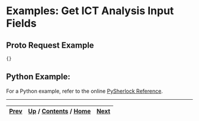 # Examples: Get ICT Analysis Input Fields

## Proto Request Example

    
    
    {}

## Python Example:

For a Python example, refer to the online [PySherlock
Reference](https://sherlock.docs.pyansys.com/version/stable/api/index.md).

* * *

[Prev](ch01s03s03s02.md) | [Up](ch01s03s03.md) / [Contents](index.md) / [Home](../../index.htm)|  [Next](ch01s03s04.md)  
---|---|---

